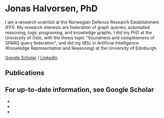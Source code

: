 # Jonas Halvorsen, PhD
I am a research scientist at the Norwegian Defence Research Establishment (FFI). My research interests are federation of graph queries, automated reasoning, logic programing, and knowledge graphs. I did my PhD at the University of Oslo, with the thesis topic "Soundness and completeness of SPARQ query federation", and did my MSc in Artificial Intelligence (Knowledge Representation and Reasoning) at the University of Edinburgh.

[Google Scholar](https://scholar.google.no/citations?user=mZZHmEMAAAAJ) / [LinkedIn](https://www.linkedin.com/in/jhalv/)

## Publications
For up-to-date information, see Google Scholar
- 

- 

-

-


